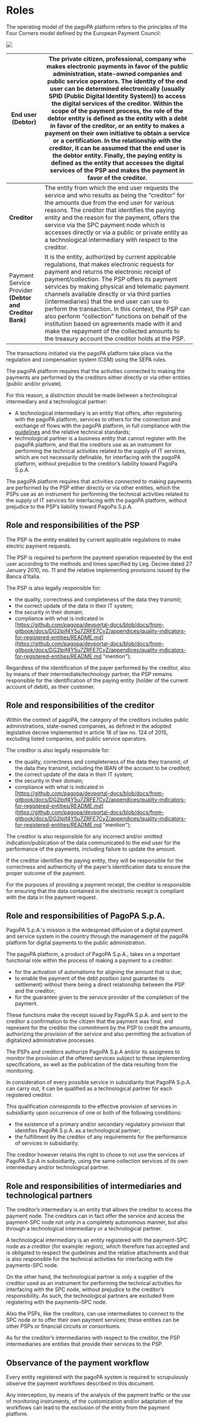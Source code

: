 # Roles

The operating model of the pagoPA platform refers to the principles of the Four Corners model defined by the European Payment Council:

![](../../.gitbook/assets/4corners.png)

| End user **(Debtor)**                                   | The private citizen, professional, company who makes electronic payments in favor of the public administration, state-owned companies and public service operators. The identity of the end user can be determined electronically (usually SPID (Public Digital Identity System)) to access the digital services of the creditor. Within the scope of the payment process, the role of the debtor entity is defined as the entity with a debt in favor of the creditor, or an entity to makes a payment on their own initiative to obtain a service or a certification. In the relationship with the creditor, it can be assumed that the end user is the debtor entity. Finally, the paying entity is defined as the entity that accesses the digital services of the PSP and makes the payment in favor of the creditor. |
| ------------------------------------------------------- | -------------------------------------------------------------------------------------------------------------------------------------------------------------------------------------------------------------------------------------------------------------------------------------------------------------------------------------------------------------------------------------------------------------------------------------------------------------------------------------------------------------------------------------------------------------------------------------------------------------------------------------------------------------------------------------------------------------------------------------------------------------------------------------------------------------------------- |
| **Creditor**                                            | The entity from which the end user requests the service and who results as being the “creditor” for the amounts due from the end user for various reasons. The creditor that identifies the paying entity and the reason for the payment, offers the service via the SPC payment node which is accesses directly or via a public or private entity as a technological intermediary with respect to the creditor.                                                                                                                                                                                                                                                                                                                                                                                                           |
| Payment Service Provider **(Debtor and Creditor Bank)** | It is the entity, authorized by current applicable regulations, that makes electronic requests for payment and returns the electronic receipt of payment/collection. The PSP offers its payment services by making physical and telematic payment channels available directly or via third parties (intermediaries) that the end user can use to perform the transaction. In this context, the PSP can also perform “collection” functions on behalf of the institution based on agreements made with it and make the repayment of the collected amounts to the treasury account the creditor holds at the PSP.                                                                                                                                                                                                            |

The transactions initiated via the pagoPA platform take place via the regulation and compensation system (CSM) using the SEPA rules.

The pagoPA platform requires that the activities connected to making the payments are performed by the creditors either directly or via other entities (public and/or private).

For this reason, a distinction should be made between a technological intermediary and a technological partner:

* A technological intermediary is an entity that offers, after registering with the pagoPA platform, services to others for the connection and exchange of flows with the pagoPA platform, in full compliance with the [guidelines](https://www.gazzettaufficiale.it/eli/id/2018/07/03/18A04494/sg) and the relative technical standards;
* technological partner is a business entity that cannot register with the pagoPA platform, and that the creditors use as an instrument for performing the technical activities related to the supply of IT services, which are not necessarily definable, for interfacing with the pagoPA platform, without prejudice to the creditor’s liability toward PagoPa S.p.A.

The pagoPA platform requires that activities connected to making payments are performed by the PSP either directly or via other entities, which the PSPs use as an instrument for performing the technical activities related to the supply of IT services for interfacing with the pagoPA platform, without prejudice to the PSP’s liability toward PagoPa S.p.A.

## Role and responsibilities of the PSP <a href="#thmzlt865ej6" id="thmzlt865ej6"></a>

The PSP is the entity enabled by current applicable regulations to make electric payment requests.

The PSP is required to perform the payment operation requested by the end user according to the methods and times specified by Leg. Decree dated 27 January 2010, no. 11 and the relative implementing provisions issued by the Banca d’Italia.

The PSP is also legally responsible for:

* the quality, correctness and completeness of the data they transmit;
* the correct update of the data in their IT system;
* the security in their domain;
* compliance with what is indicated in [https://github.com/pagopa/devportal-docs/blob/docs/from-gitbook/docs/DG2lpjf4Y5u7ZRFE7CyZ/appendices/quality-indicators-for-registered-entities/README.md](https://github.com/pagopa/devportal-docs/blob/docs/from-gitbook/docs/DG2lpjf4Y5u7ZRFE7CyZ/appendices/quality-indicators-for-registered-entities/README.md "mention");

Regardless of the identification of the payer performed by the creditor, also by means of their intermediate/technology partner, the PSP remains responsible for the identification of the paying entity (holder of the current account of debit), as their customer.

## Role and responsibilities of the creditor <a href="#bt1apskhfea" id="bt1apskhfea"></a>

Within the context of pagoPA, the category of the creditors includes public administrations, state-owned companies, as defined in the adopted legislative decree implemented in article 18 of law no. 124 of 2015, excluding listed companies, and public service operators.

The creditor is also legally responsible for:

* the quality, correctness and completeness of the data they transmit; of the data they transmit, including the IBAN of the account to be credited;
* the correct update of the data in their IT system;
* the security in their domain;
* compliance with what is indicated in [https://github.com/pagopa/devportal-docs/blob/docs/from-gitbook/docs/DG2lpjf4Y5u7ZRFE7CyZ/appendices/quality-indicators-for-registered-entities/README.md](https://github.com/pagopa/devportal-docs/blob/docs/from-gitbook/docs/DG2lpjf4Y5u7ZRFE7CyZ/appendices/quality-indicators-for-registered-entities/README.md "mention");

The creditor is also responsible for any incorrect and/or omitted indication/publication of the data communicated to the end user for the performance of the payments, including failure to update the amount.

If the creditor identifies the paying entity, they will be responsible for the correctness and authenticity of the payer’s identification data to ensure the proper outcome of the payment.

For the purposes of providing a payment receipt, the creditor is responsible for ensuring that the data contained in the electronic receipt is compliant with the data in the payment request.

## Role and responsibilities of PagoPA S.p.A. <a href="#rbtjsx52ef6i" id="rbtjsx52ef6i"></a>

PagoPA S.p.A.'s mission is the widespread diffusion of a digital payment and service system in the country through the management of the pagoPA platform for digital payments to the public administration.

The pagoPA platform, a product of PagoPA S.p.A., takes on a important functional role within the process of making a payment to a creditor:

* for the activation of automatisms for aligning the amount that is due;
* to enable the payment of the debt position (and guarantee its settlement) without there being a direct relationship between the PSP and the creditor;
* for the guarantee given to the service provider of the completion of the payment.

These functions make the receipt issued by PagoPA S.p.A. and sent to the creditor a confirmation to the citizen that the payment was final, and represent for the creditor the commitment by the PSP to credit the amounts, authorizing the provision of the service and also permitting the activation of digitalized administrative processes.

The PSPs and creditors authorize PagoPA S.p.A and/or its assignees to monitor the provision of the offered services subject to these implementing specifications, as well as the publication of the data resulting from the monitoring.

In consideration of every possible service in subsidiarity that PagoPA S.p.A. can carry out, it can be qualified as a technological partner for each registered creditor.

This qualification corresponds to the effective provision of services in subsidiarity upon occurrence of one or both of the following conditions:

* the existence of a primary and/or secondary regulatory provision that identifies PagoPA S.p.A. as a technological partner;
* the fulfillment by the creditor of any requirements for the performance of services in subsidiarity.

The creditor however retains the right to chose to not use the services of PagoPA S.p.A in subsidiarity, using the same collection services of its own intermediary and/or technological partner.

## Role and responsibilities of intermediaries and technological partners <a href="#fts4d9groovv" id="fts4d9groovv"></a>

The creditor’s intermediary is an entity that allows the creditor to access the payment node. The creditors can in fact offer the service and access the payment-SPC node not only in a completely autonomous manner, but also through a technological intermediary or a technological partner.

A technological intermediary is an entity registered with the payment-SPC node as a creditor (for example: region), which therefore has accepted and is obligated to respect the guidelines and the relative attachments and that is also responsible for the technical activities for interfacing with the payments-SPC node.

On the other hand, the technological partner is only a supplier of the creditor used as an instrument for performing the technical activities for interfacing with the SPC node, without prejudice to the creditor’s responsibility. As such, the technological partners are excluded from registering with the payments-SPC node.

Also the PSPs, like the creditors, can use intermediates to connect to the SPC node or to offer their own payment services; these entities can be other PSPs or financial circuits or consortiums.

As for the creditor’s intermediaries with respect to the creditor, the PSP intermediaries are entities that provide their services to the PSP.

## Observance of the payment workflow <a href="#e81j9gcphkbr" id="e81j9gcphkbr"></a>

Every entity registered with the pagoPA system is required to scrupulously observe the payment workflows described in this document.

Any interception, by means of the analysis of the payment traffic or the use of monitoring instruments, of the customization and/or adaptation of the workflows can lead to the exclusion of the entity from the payment platform.
